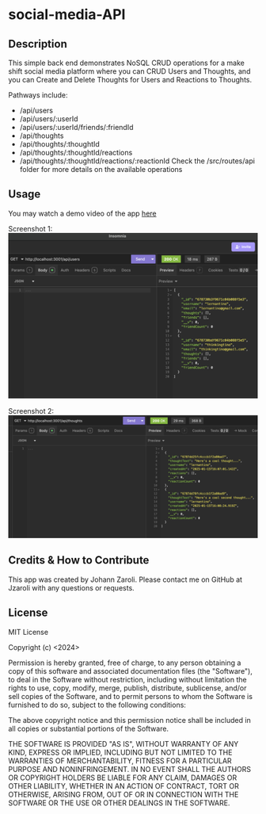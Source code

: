 # social-media-API
## Description
This simple back end demonstrates NoSQL CRUD operations for a make shift social media platform where you can CRUD Users and Thoughts, and you can Create and Delete Thoughts for Users and Reactions to Thoughts. 

Pathways include:
- /api/users
- /api/users/:userId
- /api/users/:userId/friends/:friendId
- /api/thoughts
- /api/thoughts/:thoughtId
- /api/thoughts/:thoughtId/reactions
- /api/thoughts/:thoughtId/reactions/:reactionId
Check the /src/routes/api folder for more details on the available operations

## Usage

You may watch a demo video of the app [here](https://drive.google.com/file/d/1AqwIJ5E81uvr3wj6NtMLsVDvQUYKs41J/view?usp=drive_link)

Screenshot 1:  
![screenshot1](./src/assets/images/screenshot1.png)  

Screenshot 2:  
![screenshot1](./src/assets/images/screenshot2.png)  

## Credits & How to Contribute
This app was created by Johann Zaroli. Please contact me on GitHub at Jzaroli with any questions or requests.

## License
MIT License

Copyright (c) <2024>

Permission is hereby granted, free of charge, to any person obtaining a copy of this software and associated documentation files (the "Software"), to deal in the Software without restriction, including without limitation the rights to use, copy, modify, merge, publish, distribute, sublicense, and/or sell copies of the Software, and to permit persons to whom the Software is furnished to do so, subject to the following conditions:

The above copyright notice and this permission notice shall be included in all copies or substantial portions of the Software.

THE SOFTWARE IS PROVIDED "AS IS", WITHOUT WARRANTY OF ANY KIND, EXPRESS OR IMPLIED, INCLUDING BUT NOT LIMITED TO THE WARRANTIES OF MERCHANTABILITY, FITNESS FOR A PARTICULAR PURPOSE AND NONINFRINGEMENT. IN NO EVENT SHALL THE AUTHORS OR COPYRIGHT HOLDERS BE LIABLE FOR ANY CLAIM, DAMAGES OR OTHER LIABILITY, WHETHER IN AN ACTION OF CONTRACT, TORT OR OTHERWISE, ARISING FROM, OUT OF OR IN CONNECTION WITH THE SOFTWARE OR THE USE OR OTHER DEALINGS IN THE SOFTWARE.
